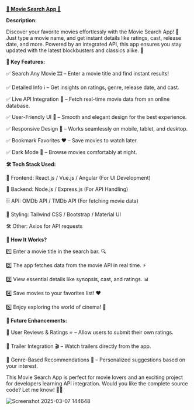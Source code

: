 [**🍿 Movie Search App 🎥**](http://chauhanakash2917.github.io/Movie-Search-App-API-Integration-/)


**Description**:


Discover your favorite movies effortlessly with the Movie Search App! 🌟 Just type a movie name, and get instant details like ratings, cast, release date, and more. Powered by an integrated API, this app ensures you stay updated with the latest blockbusters and classics alike. 🚀

**🌟 Key Features:**


✅ Search Any Movie 🎞️ – Enter a movie title and find instant results!

✅ Detailed Info ℹ️ – Get insights on ratings, genre, release date, and cast.

✅ Live API Integration 🔗 – Fetch real-time movie data from an online database.

✅ User-Friendly UI 🎨 – Smooth and elegant design for the best experience.

✅ Responsive Design 📱 – Works seamlessly on mobile, tablet, and desktop.

✅ Bookmark Favorites ❤️ – Save movies to watch later.

✅ Dark Mode 🌙 – Browse movies comfortably at night.



**🛠️ Tech Stack Used:**



🚀 Frontend: React.js / Vue.js / Angular (For UI Development)

📡 Backend: Node.js / Express.js (For API Handling)

🗄️ API: OMDb API / TMDb API (For fetching movie data)

🎨 Styling: Tailwind CSS / Bootstrap / Material UI

🛠️ Other: Axios for API requests




**🎯 How It Works?**


1️⃣ Enter a movie title in the search bar. 🔍

2️⃣ The app fetches data from the movie API in real time. ⚡

3️⃣ View essential details like synopsis, cast, and ratings. 📊

4️⃣ Save movies to your favorites list! ❤️

5️⃣ Enjoy exploring the world of cinema! 🍿




**🚀 Future Enhancements:**


🔹 User Reviews & Ratings ⭐ – Allow users to submit their own ratings.

🔹 Trailer Integration 🎬 – Watch trailers directly from the app.

🔹 Genre-Based Recommendations 🔄 – Personalized suggestions based on your interest.


This Movie Search App is perfect for movie lovers and an exciting project for developers learning API integration. Would you like the complete source code? Let me know! 🚀🎥


![Screenshot 2025-03-07 144648](https://github.com/user-attachments/assets/e713b8fb-d212-4169-a725-f42ab5af3ec5)

